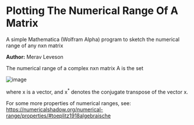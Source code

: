 # Plotting The Numerical Range Of A Matrix
A simple Mathematica (Wolfram Alpha) program to sketch the numerical range of any nxn matrix

**Author:** Merav Leveson

The numerical range of a complex nxn matrix A is the set

![image](https://user-images.githubusercontent.com/52141533/174860219-bc2cf9db-699c-44d0-a8f8-c0f61faf5ac3.png)

where x is a vector, and x<sup>*</sup> denotes the conjugate transpose of the vector x.

For some more properties of numerical ranges, see: https://numericalshadow.org/numerical-range/properties/#toeplitz1918algebraische


